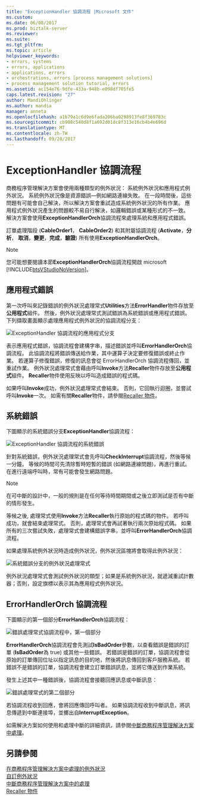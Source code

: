 ```yaml
---
title: "ExceptionHandler 協調流程 |Microsoft 文件"
ms.custom: 
ms.date: 06/08/2017
ms.prod: biztalk-server
ms.reviewer: 
ms.suite: 
ms.tgt_pltfrm: 
ms.topic: article
helpviewer_keywords:
- errors, systems
- errors, applications
- applications, errors
- orchestrations, errors [process management solutions]
- process management solution tutorial, errors
ms.assetid: ac154e76-9dfe-433a-948b-e098df705fe5
caps.latest.revision: "27"
author: MandiOhlinger
ms.author: mandia
manager: anneta
ms.openlocfilehash: a1b79a1c6d9e6fada206ba0298913fe8f369783c
ms.sourcegitcommit: cb908c540d8f1a692d01dc8f313e16cb4b4e696d
ms.translationtype: MT
ms.contentlocale: zh-TW
ms.lasthandoff: 09/20/2017
---
```

# <a name="the-exceptionhandler-orchestration"></a>ExceptionHandler 協調流程
商務程序管理解決方案會使用兩種類型的例外狀況： 系統例外狀況和應用程式例外狀況。 系統例外狀況像是資源錯誤—例如網路連線失敗。 在一段時間後，這些問題有可能會自己解決，所以解決方案會重試造成系統例外狀況的所有作業。 應用程式例外狀況產生的問題較不易自行解決，如邏輯錯誤或某種形式的不一致。 解決方案會使用**ExceptionHandlerOrch**協調流程來處理系統和應用程式錯誤。  
  
 訂單處理階段 (**CableOrder1**， **CableOrder2**) 和其附屬協調流程 (**Activate**，**分析**， **取消**，**變更**，**完成**，**驗證**) 所有使用**ExceptionHandlerOrch**。  
  
> [!NOTE]
>  您可能想要閱讀本節**ExceptionHandlerOrch**協調流程開啟 microsoft [!INCLUDE[btsVStudioNoVersion](../includes/btsvstudionoversion-md.md)]。  
  
## <a name="application-errors"></a>應用程式錯誤  
 第一次呼叫來記錄錯誤的例外狀況處理常式**Utilities**方法**ErrorHandler**物件存放至**公用程式**組件。 然後，例外狀況處理常式測試錯誤為系統錯誤或應用程式錯誤。 下列擷取畫面顯示處理應用程式例外狀況的協調流程分支：  
  
 ![ExceptionHandler 協調流程的應用程式分支](../core/media/applicationerrorbranchofexceptionhandler.gif "ApplicationErrorBranchofExceptionHandler")  
  
 表示應用程式錯誤，協調流程會建構字串，描述錯誤並呼叫**ErrorHandlerOrch**協調流程。 此協調流程將錯誤傳送給作業，其中運算子決定要修復錯誤或終止作業。 若運算子修復錯誤，修復的訊息會從 ErrorHandlerOrch 協調流程傳回，並重試作業。 例外狀況處理常式會藉由呼叫**Invoke**方法**Recaller**物件存放至**公用程式**組件。 **Recaller**物件使用反映以呼叫造成錯誤的程式碼。  
  
 如果呼叫**Invoke**成功，例外狀況處理常式會結束。 否則，它回執行迴圈，並嘗試呼叫**Invoke**一次。 如需有關**Recaller**物件，請參閱[Recaller 物件](../core/the-recaller-object.md)。  
  
## <a name="system-errors"></a>系統錯誤  
 下圖顯示的系統錯誤分支**ExceptionHandler**協調流程：  
  
 ![ExceptionHandler 協調流程的系統錯誤](../core/media/systemerrorbranchofexceptionhandler.gif "SystemErrorBranchofExceptionHandler")  
  
 針對系統錯誤，例外狀況處理常式會先呼叫**CheckInterrupt**協調流程，然後等候一分鐘。 等候的時間可先清除暫時短暫的錯誤 (如網路連線問題)，再進行重試。 在進行遠端呼叫時，常有可能會發生網路問題。  
  
> [!NOTE]
>  在可中斷的設計中，一般的規則是在任何等待時間期間或之後立即測試是否有中斷的情形發生。  
  
 等候之後, 處理常式使用**Invoke**方法**Recaller**執行原始的程式碼的物件。 若呼叫成功，就會結束處理常式。 否則，處理常式會再試著執行兩次原始程式碼。 如果所有的三次嘗試失敗，處理常式會建構錯誤字串，並呼叫**ErrorHandlerOrch**協調流程。  
  
 如果處理系統例外狀況時造成例外狀況，例外狀況區塊將會取得此例外狀況：  
  
 ![系統錯誤分支的例外狀況處理常式](../core/media/exceptionhandlerofsystemerrorbranch.gif "ExceptionHandlerofSystemErrorBranch")  
  
 例外狀況處理常式會測試例外狀況的類型；如果是系統例外狀況，就遞減重試計數器；否則，設定旗標以表示其為應用程式例外狀況。  
  
## <a name="the-errorhandlerorch-orchestration"></a>ErrorHandlerOrch 協調流程  
 下圖顯示的第一個部分**ErrorHandlerOrch**協調流程：  
  
 ![錯誤處理常式協調流程中，第一個部分](../core/media/errorhandlerfirstpart.gif "ErrorHandlerFirstPart")  
  
 **ErrorHandlerOrch**協調流程會先測試**IsBadOrder**參數，以查看錯誤是錯誤的訂單 (**IsBadOrder**為 true) 或其他一些錯誤。 若錯誤是錯誤的訂單，協調流程會從原始的訂單傳回位址以指定訊息的目的地，然後將訊息傳回到客戶服務系統。 若錯誤不是錯誤的訂單，協調流程會建立訂單錯誤訊息，並將它傳送到作業系統。  
  
 發生上述其中一種錯誤後，協調流程會接聽回應訊息或中斷訊息：  
  
 ![錯誤處理常式的第二個部分](../core/media/errorhandlersecondpart.gif "ErrorHandlerSecondPart")  
  
 若協調流程收到回應，會將回應傳回呼叫者。 如果協調流程收到中斷訊息，將訊息傳遞到中斷連接埠，並擲出自**InterruptException**。  
  
 如需解決方案如何使用和處理中斷的詳細資訊，請參閱[中斷商務程序管理解決方案中處理](../core/interrupt-handling-in-the-business-process-management-solution.md)。  
  
## <a name="see-also"></a>另請參閱  
 [在商務程序管理解決方案中處理的例外狀況](../core/exception-handling-in-the-business-process-management-solution.md)   
 [自訂例外狀況](../core/custom-exceptions.md)   
 [中斷商務程序管理解決方案中的處理](../core/interrupt-handling-in-the-business-process-management-solution.md)   
 [Recaller 物件](../core/the-recaller-object.md)